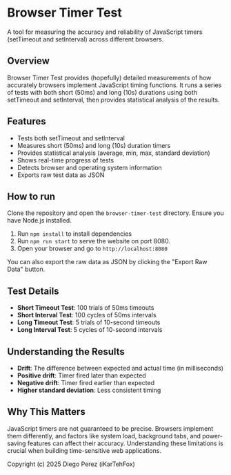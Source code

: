 # Browser Timer Test

A tool for measuring the accuracy and reliability of JavaScript timers (setTimeout and setInterval) across different browsers.

## Overview

Browser Timer Test provides (hopefully) detailed measurements of how accurately browsers implement JavaScript timing functions. It runs a series of tests with both short (50ms) and long (10s) durations using both setTimeout and setInterval, then provides statistical analysis of the results.

## Features

- Tests both setTimeout and setInterval
- Measures short (50ms) and long (10s) duration timers
- Provides statistical analysis (average, min, max, standard deviation)
- Shows real-time progress of tests
- Detects browser and operating system information
- Exports raw test data as JSON

## How to run
Clone the repository and open the `browser-timer-test` directory.
Ensure you have Node.js installed.

1. Run `npm install` to install dependencies
2. Run `npm run start` to serve the website on port 8080.
3. Open your browser and go to `http://localhost:8080`

You can also export the raw data as JSON by clicking the "Export Raw Data" button.

## Test Details

- **Short Timeout Test**: 100 trials of 50ms timeouts
- **Short Interval Test**: 100 cycles of 50ms intervals
- **Long Timeout Test**: 5 trials of 10-second timeouts
- **Long Interval Test**: 5 cycles of 10-second intervals

## Understanding the Results

- **Drift**: The difference between expected and actual time (in milliseconds)
- **Positive drift**: Timer fired later than expected
- **Negative drift**: Timer fired earlier than expected
- **Higher standard deviation**: Less consistent timing

## Why This Matters

JavaScript timers are not guaranteed to be precise. Browsers implement them differently, and factors like system load, background tabs, and power-saving features can affect their accuracy. Understanding these limitations is crucial when building time-sensitive web applications.

Copyright (c) 2025 Diego Perez (iKarTehFox)

